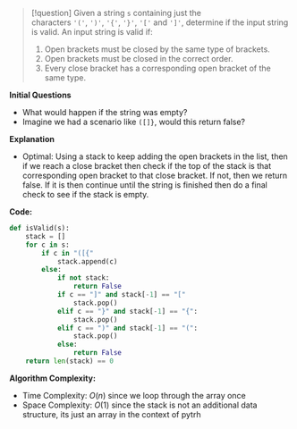 >[!question]
>Given a string `s` containing just the characters `'('`, `')'`, `'{'`, `'}'`, `'['` and `']'`, determine if the input string is valid.
>An input string is valid if:
>1. Open brackets must be closed by the same type of brackets.
>2. Open brackets must be closed in the correct order.
>3. Every close bracket has a corresponding open bracket of the same type.

**Initial Questions**
- What would happen if the string was empty?
- Imagine we had a scenario like `([]}`, would this return false?

**Explanation**
- Optimal: Using a stack to keep adding the open brackets in the list, then if we reach a close bracket then check if the top of the stack is that corresponding open bracket to that close bracket. If not, then we return false. If it is then continue until the string is finished then do a final check to see if the stack is empty.

**Code:**
```Python
def isValid(s):
	stack = []
	for c in s:
		if c in "([{"
			stack.append(c)
		else:
			if not stack:
				return False
			if c == "]" and stack[-1] == "["
				stack.pop()
			elif c == "}" and stack[-1] == "{":
				stack.pop()
			elif c == ")" and stack[-1] == "(":
				stack.pop()
			else:
				return False
	return len(stack) == 0
```

**Algorithm Complexity:**
- Time Complexity: $O(n)$ since we loop through the array once
- Space Complexity: $O(1)$ since the stack is not an additional data structure, its just an array in the context of pytrh